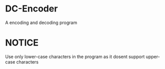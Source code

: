 # DC-Encoder
A encoding and decoding program 

# NOTICE

Use only lower-case characters in the program as it dosent support upper-case characters
